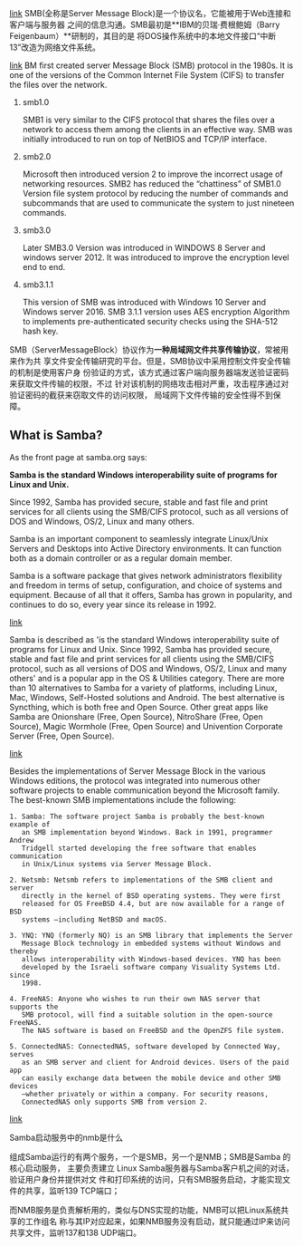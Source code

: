 [link](baidubaike)
SMB(全称是Server Message Block)是一个协议名，它能被用于Web连接和客户端与服务器
之间的信息沟通。SMB最初是**IBM的贝瑞·费根鲍姆（Barry Feigenbaum）**研制的，其目的是
将DOS操作系统中的本地文件接口“中断13”改造为网络文件系统。

[link](https://www.educba.com/what-is-smb/)
BM first created server Message Block (SMB) protocol in the 1980s. It is one of
the versions of the Common Internet File System (CIFS) to transfer the files
over the network. 

1. smb1.0

    SMB1 is very similar to the CIFS protocol that shares the files over a
    network to access them among the clients in an effective way. SMB was
    initially introduced to run on top of NetBIOS and TCP/IP interface.

2. smb2.0

    Microsoft then introduced version 2 to improve the incorrect usage of
    networking resources. SMB2 has reduced the “chattiness” of SMB1.0 Version
    file system protocol by reducing the number of commands and subcommands
    that are used to communicate the system to just nineteen commands. 

3. smb3.0

    Later SMB3.0 Version was introduced in WINDOWS 8 Server and windows server
    2012. It was introduced to improve the encryption level end to end.

4. smb3.1.1

    This version of SMB was introduced with Windows 10 Server and Windows
    server 2016. SMB 3.1.1 version uses AES encryption Algorithm to implements
    pre-authenticated security checks using the SHA-512 hash key.

SMB（ServerMessageBlock）协议作为**一种局域网文件共享传输协议**，常被用来作为共
享文件安全传输研究的平台。但是，SMB协议中采用控制文件安全传输的机制是使用客户身
份验证的方式，该方式通过客户端向服务器端发送验证密码来获取文件传输的权限，不过
针对该机制的网络攻击相对严重，攻击程序通过对验证密码的截获来窃取文件的访问权限，
局域网下文件传输的安全性得不到保障。


## What is Samba?

As the front page at samba.org says:

**Samba is the standard Windows interoperability suite of programs for Linux
and Unix.**

Since 1992, Samba has provided secure, stable and fast file and print services
for all clients using the SMB/CIFS protocol, such as all versions of DOS and
Windows, OS/2, Linux and many others.

Samba is an important component to seamlessly integrate Linux/Unix Servers and
Desktops into Active Directory environments. It can function both as a domain
controller or as a regular domain member.

Samba is a software package that gives network administrators flexibility and
freedom in terms of setup, configuration, and choice of systems and equipment.
Because of all that it offers, Samba has grown in popularity, and continues to
do so, every year since its release in 1992.


[link](https://alternativeto.net/software/samba/)

Samba is described as 'is the standard Windows interoperability suite of
programs for Linux and Unix. Since 1992, Samba has provided secure, stable and
fast file and print services for all clients using the SMB/CIFS protocol, such
as all versions of DOS and Windows, OS/2, Linux and many others' and is a
popular app in the OS & Utilities category. There are more than 10 alternatives
to Samba for a variety of platforms, including Linux, Mac, Windows, Self-Hosted
solutions and Android. The best alternative is Syncthing, which is both free
and Open Source. Other great apps like Samba are Onionshare (Free, Open Source),
NitroShare (Free, Open Source), Magic Wormhole (Free, Open Source) and
Univention Corporate Server (Free, Open Source).


[link](https://www.ionos.com/digitalguide/server/know-how/server-message-block-smb/)

Besides the implementations of Server Message Block in the various Windows
editions, the protocol was integrated into numerous other software projects to
enable communication beyond the Microsoft family. The best-known SMB
implementations include the following:

    1. Samba: The software project Samba is probably the best-known example of
       an SMB implementation beyond Windows. Back in 1991, programmer Andrew
       Tridgell started developing the free software that enables communication
       in Unix/Linux systems via Server Message Block.

    2. Netsmb: Netsmb refers to implementations of the SMB client and server
       directly in the kernel of BSD operating systems. They were first
       released for OS FreeBSD 4.4, but are now available for a range of BSD
       systems –including NetBSD and macOS.

    3. YNQ: YNQ (formerly NQ) is an SMB library that implements the Server
       Message Block technology in embedded systems without Windows and thereby
       allows interoperability with Windows-based devices. YNQ has been
       developed by the Israeli software company Visuality Systems Ltd. since
       1998.

    4. FreeNAS: Anyone who wishes to run their own NAS server that supports the
       SMB protocol, will find a suitable solution in the open-source FreeNAS.
       The NAS software is based on FreeBSD and the OpenZFS file system.

    5. ConnectedNAS: ConnectedNAS, software developed by Connected Way, serves
       as an SMB server and client for Android devices. Users of the paid app
       can easily exchange data between the mobile device and other SMB devices
       –whether privately or within a company. For security reasons,
       ConnectedNAS only supports SMB from version 2.



[link](https://blog.csdn.net/qq_30782455/article/details/96345259)

Samba启动服务中的nmb是什么

组成Samba运行的有两个服务，一个是SMB，另一个是NMB；SMB是Samba 的核心启动服务，
主要负责建立 Linux Samba服务器与Samba客户机之间的对话， 验证用户身份并提供对文
件和打印系统的访问，只有SMB服务启动，才能实现文件的共享，监听139 TCP端口；

而NMB服务是负责解析用的，类似与DNS实现的功能，NMB可以把Linux系统共享的工作组名
称与其IP对应起来，如果NMB服务没有启动，就只能通过IP来访问共享文件，监听137和138
UDP端口。

